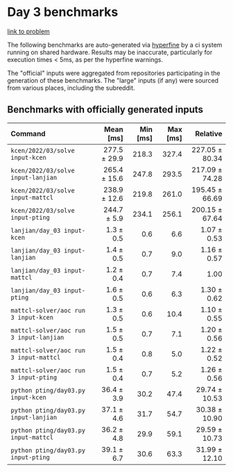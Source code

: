 # Day 3 benchmarks

[link to problem](http://adventofcode.com/2022/day/3)

The following benchmarks are auto-generated via [hyperfine](https://github.com/sharkdp/hyperfine) by a ci system running on shared hardware. Results may be inaccurate, particularly for execution times < 5ms, as per the hyperfine warnings.

The "official" inputs were aggregated from repositories participating in the generation of these benchmarks. The "large" inputs (if any) were sourced from various places, including the subreddit.

## Benchmarks with officially generated inputs
| Command | Mean [ms] | Min [ms] | Max [ms] | Relative |
|:---|---:|---:|---:|---:|
| `kcen/2022/03/solve input-kcen` | 277.5 ± 29.9 | 218.3 | 327.4 | 227.05 ± 80.34 |
| `kcen/2022/03/solve input-lanjian` | 265.4 ± 15.6 | 247.8 | 293.5 | 217.09 ± 74.28 |
| `kcen/2022/03/solve input-mattcl` | 238.9 ± 12.6 | 219.8 | 261.0 | 195.45 ± 66.69 |
| `kcen/2022/03/solve input-pting` | 244.7 ± 5.9 | 234.1 | 256.1 | 200.15 ± 67.64 |
| `lanjian/day_03 input-kcen` | 1.3 ± 0.5 | 0.6 | 6.6 | 1.07 ± 0.53 |
| `lanjian/day_03 input-lanjian` | 1.4 ± 0.5 | 0.7 | 9.0 | 1.16 ± 0.57 |
| `lanjian/day_03 input-mattcl` | 1.2 ± 0.4 | 0.7 | 7.4 | 1.00 |
| `lanjian/day_03 input-pting` | 1.6 ± 0.5 | 0.6 | 6.3 | 1.30 ± 0.62 |
| `mattcl-solver/aoc run 3 input-kcen` | 1.3 ± 0.5 | 0.6 | 10.4 | 1.10 ± 0.55 |
| `mattcl-solver/aoc run 3 input-lanjian` | 1.5 ± 0.5 | 0.7 | 7.1 | 1.20 ± 0.56 |
| `mattcl-solver/aoc run 3 input-mattcl` | 1.5 ± 0.4 | 0.8 | 5.0 | 1.22 ± 0.52 |
| `mattcl-solver/aoc run 3 input-pting` | 1.5 ± 0.4 | 0.7 | 5.2 | 1.26 ± 0.56 |
| `python pting/day03.py input-kcen` | 36.4 ± 3.9 | 30.2 | 47.4 | 29.74 ± 10.53 |
| `python pting/day03.py input-lanjian` | 37.1 ± 4.6 | 31.7 | 54.7 | 30.38 ± 10.90 |
| `python pting/day03.py input-mattcl` | 36.2 ± 4.8 | 29.9 | 59.1 | 29.59 ± 10.73 |
| `python pting/day03.py input-pting` | 39.1 ± 6.7 | 30.6 | 63.3 | 31.99 ± 12.10 |
